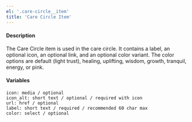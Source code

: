 ```yaml
---
el: '.care-circle__item'
title: 'Care Circle Item'
---
```

#### Description
The Care Circle item is used in the care circle. It contains a label, an optional icon, an optional link, and an optional color variant. The color options are default (light trust), healing, uplifting, wisdom, growth, tranquil, energy, or pink. 

#### Variables
~~~
icon: media / optional
icon_alt: short text / optional / required with icon
url: href / optional
label: short text / required / recommended 60 char max
color: select / optional
~~~
